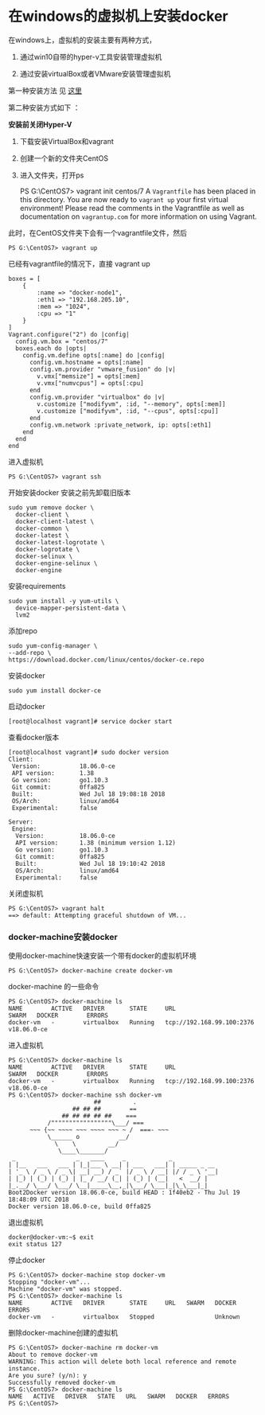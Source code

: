 # 在windows的虚拟机上安装docker #

在windows上，虚拟机的安装主要有两种方式，

1. 通过win10自带的hyper-v工具安装管理虚拟机

1. 通过安装virtualBox或者VMware安装管理虚拟机

第一种安装方法 见 [这里](./install-VM-on-windows.md)

第二种安装方式如下 ：

**安装前关闭Hyper-V**

1. 下载安装VirtualBox和vagrant
1. 创建一个新的文件夹CentOS
1. 进入文件夹，打开ps   


	PS G:\CentOS7> vagrant init centos/7
	A `Vagrantfile` has been placed in this directory. You are now
	ready to `vagrant up` your first virtual environment! Please read
	the comments in the Vagrantfile as well as documentation on
	`vagrantup.com` for more information on using Vagrant.

此时，在CentOS文件夹下会有一个vagrantfile文件，然后

	PS G:\CentOS7> vagrant up

已经有vagrantfile的情况下，直接 vagrant up 


	boxes = [
	    {
	        :name => "docker-node1",
	        :eth1 => "192.168.205.10",
	        :mem => "1024",
	        :cpu => "1"
	    }
	]
	Vagrant.configure("2") do |config|
	  config.vm.box = "centos/7"
	  boxes.each do |opts|
	    config.vm.define opts[:name] do |config|
	      config.vm.hostname = opts[:name]
	      config.vm.provider "vmware_fusion" do |v|
	        v.vmx["memsize"] = opts[:mem]
	        v.vmx["numvcpus"] = opts[:cpu]
	      end
	      config.vm.provider "virtualbox" do |v|
	        v.customize ["modifyvm", :id, "--memory", opts[:mem]]
	        v.customize ["modifyvm", :id, "--cpus", opts[:cpu]]
	      end
	      config.vm.network :private_network, ip: opts[:eth1]
	    end
	  end
	end
进入虚拟机

	PS G:\CentOS7> vagrant ssh

开始安装docker
 安装之前先卸载旧版本

	sudo yum remove docker \
      docker-client \
      docker-client-latest \
      docker-common \
      docker-latest \
      docker-latest-logrotate \
      docker-logrotate \
      docker-selinux \
      docker-engine-selinux \
      docker-engine

安装requirements

	sudo yum install -y yum-utils \
	  device-mapper-persistent-data \
	  lvm2


添加repo

	sudo yum-config-manager \
    --add-repo \
    https://download.docker.com/linux/centos/docker-ce.repo
安装docker

	sudo yum install docker-ce


启动docker 

	[root@localhost vagrant]# service docker start

查看docker版本

	[root@localhost vagrant]# sudo docker version
	Client:
	 Version:           18.06.0-ce
	 API version:       1.38
	 Go version:        go1.10.3
	 Git commit:        0ffa825
	 Built:             Wed Jul 18 19:08:18 2018
	 OS/Arch:           linux/amd64
	 Experimental:      false
	
	Server:
	 Engine:
	  Version:          18.06.0-ce
	  API version:      1.38 (minimum version 1.12)
	  Go version:       go1.10.3
	  Git commit:       0ffa825
	  Built:            Wed Jul 18 19:10:42 2018
	  OS/Arch:          linux/amd64
	  Experimental:     false


关闭虚拟机

	PS G:\CentOS7> vagrant halt
	==> default: Attempting graceful shutdown of VM...

### docker-machine安装docker ###

使用docker-machine快速安装一个带有docker的虚拟机环境

	PS G:\CentOS7> docker-machine create docker-vm

docker-machine 的一些命令

	PS G:\CentOS7> docker-machine ls
	NAME        ACTIVE   DRIVER       STATE     URL                         SWARM   DOCKER        ERRORS
	docker-vm   -        virtualbox   Running   tcp://192.168.99.100:2376           v18.06.0-ce

进入虚拟机

	PS G:\CentOS7> docker-machine ls
	NAME        ACTIVE   DRIVER       STATE     URL                         SWARM   DOCKER        ERRORS
	docker-vm   -        virtualbox   Running   tcp://192.168.99.100:2376           v18.06.0-ce
	PS G:\CentOS7> docker-machine ssh docker-vm
	                        ##         .
	                  ## ## ##        ==
	               ## ## ## ## ##    ===
	           /"""""""""""""""""\___/ ===
	      ~~~ {~~ ~~~~ ~~~ ~~~~ ~~~ ~ /  ===- ~~~
	           \______ o           __/
	             \    \         __/
	              \____\_______/
	 _                 _   ____     _            _
	| |__   ___   ___ | |_|___ \ __| | ___   ___| | _____ _ __
	| '_ \ / _ \ / _ \| __| __) / _` |/ _ \ / __| |/ / _ \ '__|
	| |_) | (_) | (_) | |_ / __/ (_| | (_) | (__|   <  __/ |
	|_.__/ \___/ \___/ \__|_____\__,_|\___/ \___|_|\_\___|_|
	Boot2Docker version 18.06.0-ce, build HEAD : 1f40eb2 - Thu Jul 19 18:48:09 UTC 2018
	Docker version 18.06.0-ce, build 0ffa825

退出虚拟机

	docker@docker-vm:~$ exit
	exit status 127

停止docker

	PS G:\CentOS7> docker-machine stop docker-vm
	Stopping "docker-vm"...
	Machine "docker-vm" was stopped.
	PS G:\CentOS7> docker-machine ls
	NAME        ACTIVE   DRIVER       STATE     URL   SWARM   DOCKER    ERRORS
	docker-vm   -        virtualbox   Stopped                 Unknown

删除docker-machine创建的虚拟机

	PS G:\CentOS7> docker-machine rm docker-vm
	About to remove docker-vm
	WARNING: This action will delete both local reference and remote instance.
	Are you sure? (y/n): y
	Successfully removed docker-vm
	PS G:\CentOS7> docker-machine ls
	NAME   ACTIVE   DRIVER   STATE   URL   SWARM   DOCKER   ERRORS
	PS G:\CentOS7>
